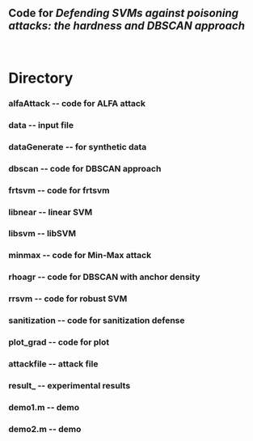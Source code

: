 ## Code for *Defending SVMs against poisoning attacks: the hardness and DBSCAN approach*

<br>

# Directory
### alfaAttack -- code for ALFA attack
### data -- input file
### dataGenerate -- for synthetic data
### dbscan -- code for DBSCAN approach
### frtsvm -- code for frtsvm
### libnear -- linear SVM
### libsvm -- libSVM
### minmax -- code for Min-Max attack
### rhoagr -- code for DBSCAN with anchor density
### rrsvm -- code for robust SVM
### sanitization -- code for sanitization defense
### plot_grad -- code for plot
### attackfile -- attack file 
### result_ -- experimental results
### demo1.m -- demo
### demo2.m -- demo
